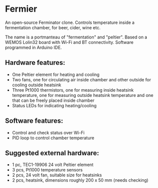 # Fermier
An open-source Ferminator clone. Controls temperature inside a fermentation chamber, for beer, cider, wine etc.

The name is a portmanteau of "fermentation" and "peltier". Based on a WEMOS Lolin32 board with Wi-Fi and BT connectivity. Software programmed in Arduino IDE.

## Hardware features:
 * One Peltier element for heating and cooling
 * Two fans, one for circulating air inside chamber and other outside for cooling outside heatsink
 * Three Pt1000 thermistors, one for measuring inside heatsink temperature, one for measuring outside heatsink temperature and one that can be freely placed inside chamber
 * Status LEDs for indicating heating/cooling

## Software features:
 * Control and check status over Wi-Fi
 * PID loop to control chamber temperature

## Suggested external hardware:
 * 1 pc, TEC1-19906 24 volt Peltier element
 * 3 pcs, Pt1000 temperature sensors
 * 2 pcs, 24 volt fan, suitable size for heatsinks
 * 2 pcs, heatsink, dimensions roughly 200 x 50 mm (needs checking)